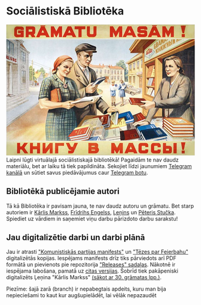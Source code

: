 # Sociālistiskā Bibliotēka
![Padomju laika plakāts "Grāmatu masām!".](gramatumasam.jpg)
Laipni lūgti virtuālajā sociālistiskajā bibliotēkā! Pagaidām te nav daudz materiālu, bet ar laiku tā tiek papildināta. Sekojiet līdzi jaunumiem [Telegram kanālā](https://t.me/komjaunietis) un sūtiet savus piedāvājumus caur [Telegram botu](https://t.me/ubfuc_bot).
## Bibliotēkā publicējamie autori
Tā kā Bibliotēka ir pavisam jauna, te nav daudz autoru un grāmatu. Bet starp autoriem ir [Kārlis Markss](https://komjaunietis.github.io/socialistiska-biblioteka/autori/Markss), [Frīdrihs Engelss](https://komjaunietis.github.io/socialistiska-biblioteka/autori/Engelss), [Ļeņins](https://komjaunietis.github.io/socialistiska-biblioteka/autori/Lenins) un [Pēteris Stučka](https://komjaunietis.github.io/socialistiska-biblioteka/autori/Stucka). Spiediet uz vārdiem in saņemiet viņu darbu pārizdoto darbu sarakstu!
## Jau digitalizētie darbi un darbi plānā
Jau ir atrasti ["Komunistiskās partijas manifests"](https://komjaunietis.github.io/socialistiska-biblioteka/autori/Markss-un-Engelss/komunistiskas-partijas-manifests/) un ["Tēzes par Feierbahu"](https://komjaunietis.github.io/socialistiska-biblioteka/autori/Markss/tezes-par-Feierbahu/) digitalizētās kopijas. Iespējams manifests drīz tiks pārviedots arī PDF formātā un pievienots pie repozitorija ["Releases" sadaļas](https://github.com/Komjaunietis/socialistiska-biblioteka/releases). Nākotnē ir iespējama labošana, pamatā uz [citas versijas](https://t.me/komjaunietis/374). Šobrīd tiek pakāpeniski digitalizēts Ļeņina "Kārlis Markss" [(sākot ar 30. grāmatas lpp.)](https://komjaunietis.github.io/socialistiska-biblioteka/21.pdf).

Piezīme: šajā zarā (branch) ir nepabegtais apdeits, kuru man bija nepieciešami to kaut kur augšupielādēt, lai vēlāk nepazaudēt